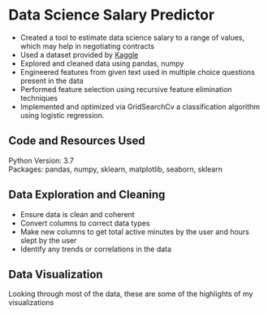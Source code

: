 
# Data Science Salary Predictor
* Created a tool to estimate data science salary to a range of values, which may help in negotiating contracts
* Used a dataset provided by [Kaggle](https://www.kaggle.com/c/kaggle-survey-2019/data)
* Explored and cleaned data using pandas, numpy
* Engineered features from given text used in multiple choice questions present in the data
* Performed feature selection using recursive feature elimination techniques
* Implemented and optimized via GridSearchCv a classification algorithm using logistic regression.

## Code and Resources Used
Python Version: 3.7<br>
Packages: pandas, numpy, sklearn, matplotlib, seaborn, sklearn

## Data Exploration and Cleaning
* Ensure data is clean and coherent
* Convert columns to correct data types
* Make new columns to get total active minutes by the user and hours slept by the user
* Identify any trends or correlations in the data

## Data Visualization
Looking through most of the data, these are some of the highlights of my visualizations
